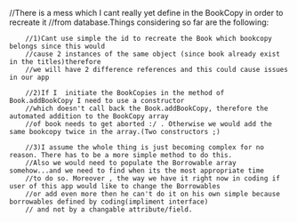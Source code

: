  //There is a mess which I cant really yet define in the BookCopy in order to recreate it
        //from database.Things considering so far are the following:

        //1)Cant use simple the id to recreate the Book which bookcopy belongs since this would
        //cause 2 instances of the same object (since book already exist in the titles)therefore
        //we will have 2 difference references and this could cause issues in our app

        //2)If I  initiate the BookCopies in the method of Book.addBookCopy I need to use a constructor
        //which doesn't call back the Book.addBookCopy, therefore the automated addition to the BookCopy array
        //of book needs to get aborted :/ . Otherwise we would add the same bookcopy twice in the array.(Two constructors ;)

        //3)I assume the whole thing is just becoming complex for no reason. There has to be a more simple method to do this.
        //Also we would need to populate the Borrowable array somehow...and we need to find when its the most appropriate time
        //to do so. Moreover , the way we have it right now in coding if user of this app would like to change the Borrowables
        //or add even more then he can't do it on his own simple because borrowables defined by coding(impliment interface)
        // and not by a changable attribute/field.
